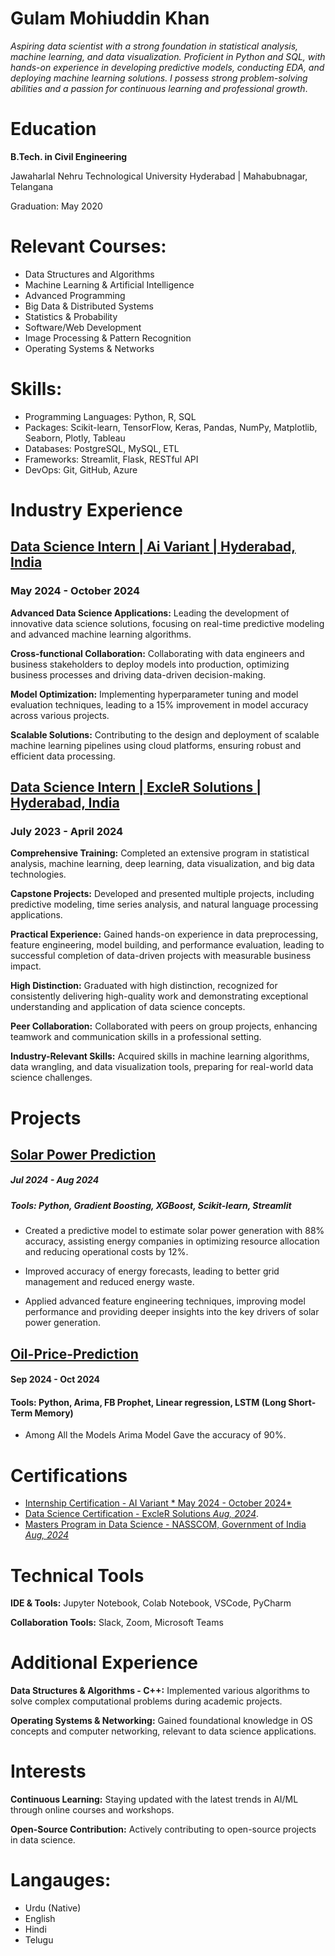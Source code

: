 # Gulam Mohiuddin Khan

*Aspiring data scientist with a strong foundation in statistical analysis, machine learning, and data visualization. Proficient in Python and SQL, with hands-on experience in developing predictive models, conducting EDA, and deploying machine learning solutions. I possess strong problem-solving abilities and a passion for continuous learning and professional growth*.

# Education
**B.Tech. in Civil Engineering**

Jawaharlal Nehru Technological University Hyderabad | Mahabubnagar, Telangana

Graduation: May 2020


# Relevant Courses:

- Data Structures and Algorithms
- Machine Learning & Artificial Intelligence
- Advanced Programming
- Big Data & Distributed Systems
- Statistics & Probability
- Software/Web Development
- Image Processing & Pattern Recognition
- Operating Systems & Networks

# Skills:
* Programming Languages: Python, R, SQL
* Packages: Scikit-learn, TensorFlow, Keras, Pandas, NumPy, Matplotlib, Seaborn, Plotly, Tableau
* Databases: PostgreSQL, MySQL, ETL
* Frameworks: Streamlit, Flask, RESTful API
* DevOps: Git, GitHub, Azure

# Industry Experience
## [Data Science Intern | Ai Variant | Hyderabad, India](https://www.linkedin.com/company/ai-variant/mycompany/)
### May 2024 - October 2024

**Advanced Data Science Applications:** Leading the development of innovative data science solutions, focusing on real-time predictive modeling and advanced machine learning algorithms.

**Cross-functional Collaboration:** Collaborating with data engineers and business stakeholders to deploy models into production, optimizing business processes and driving data-driven decision-making.

**Model Optimization:** Implementing hyperparameter tuning and model evaluation techniques, leading to a 15% improvement in model accuracy across various projects.

**Scalable Solutions:** Contributing to the design and deployment of scalable machine learning pipelines using cloud platforms, ensuring robust and efficient data processing.

## [Data Science Intern | ExcleR Solutions | Hyderabad, India](https://www.linkedin.com/company/excelrsolutions/posts/?feedView=all)
### July 2023 - April 2024

**Comprehensive Training:** Completed an extensive program in statistical analysis, machine learning, deep learning, data visualization, and big data technologies.

**Capstone Projects:** Developed and presented multiple projects, including predictive modeling, time series analysis, and natural language processing applications.

**Practical Experience:** Gained hands-on experience in data preprocessing, feature engineering, model building, and performance evaluation, leading to successful completion of data-driven projects with measurable business impact.

**High Distinction:** Graduated with high distinction, recognized for consistently delivering high-quality work and demonstrating exceptional understanding and application of data science concepts.

**Peer Collaboration:** Collaborated with peers on group projects, enhancing teamwork and communication skills in a professional setting.

**Industry-Relevant Skills:** Acquired skills in machine learning algorithms, data wrangling, and data visualization tools, preparing for real-world data science challenges.


# Projects
## [Solar Power Prediction](https://github.com/gulammohiuddin089/Solar-Power-Prediction-Project)
##### Jul 2024 - Aug 2024
##### Tools: Python, Gradient Boosting, XGBoost, Scikit-learn, Streamlit

- Created a predictive model to estimate solar power generation with 88% accuracy, assisting energy companies in optimizing resource allocation and reducing operational costs by 12%.

- Improved accuracy of energy forecasts, leading to better grid management and reduced energy waste.

- Applied advanced feature engineering techniques, improving model performance and providing deeper insights into the key drivers of solar power generation.

  
## [Oil-Price-Prediction](https://github.com/gulammohiuddin089/Oil-Price-Prediction-Project)
#### Sep 2024 - Oct 2024
#### Tools: Python, Arima, FB Prophet, Linear regression, LSTM (Long Short-Term Memory)

- Among All the Models Arima Model Gave the accuracy of 90%.



# Certifications

* [Internship Certification - AI Variant  * May 2024 - October 2024*](https://www.linkedin.com/in/gulam-mohiuddin-khan-36b96a330/details/certifications/1736192191169/single-media-viewer/?profileId=ACoAAFNvl4MBaHBDyfXZS3xCbxP6tTZrXbyGV9U)
* [Data Science Certification - ExcleR Solutions  *Aug, 2024*](https://www.linkedin.com/in/gulam-mohiuddin-khan-36b96a330/details/certifications/1736191462253/single-media-viewer/?profileId=ACoAAFNvl4MBaHBDyfXZS3xCbxP6tTZrXbyGV9U).
* [Masters Program in Data Science - NASSCOM, Government of India  *Aug, 2024*](https://www.linkedin.com/in/gulam-mohiuddin-khan-36b96a330/details/certifications/1736193210806/single-media-viewer/?profileId=ACoAAFNvl4MBaHBDyfXZS3xCbxP6tTZrXbyGV9U)

# Technical Tools

**IDE & Tools:** Jupyter Notebook, Colab Notebook, VSCode, PyCharm

  **Collaboration Tools:** Slack, Zoom, Microsoft Teams


# Additional Experience
**Data Structures & Algorithms - C++:** Implemented various algorithms to solve complex computational problems during academic projects.

 **Operating Systems & Networking:** Gained foundational knowledge in OS concepts and computer networking, relevant to data science applications.


# Interests
**Continuous Learning:** Staying updated with the latest trends in AI/ML through online courses and workshops.

 **Open-Source Contribution:** Actively contributing to open-source projects in data science.


# Langauges:
- Urdu (Native)
- English
- Hindi
- Telugu
